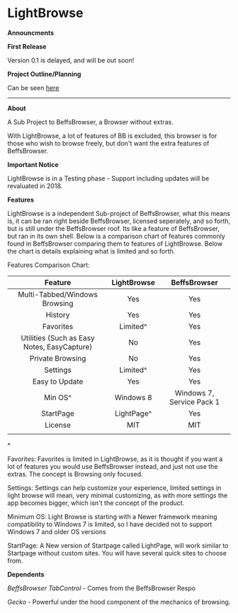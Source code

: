 # LightBrowse

**Announcments**

**First Release**

Version 0.1 is delayed, and will be out soon!


**Project Outline/Planning**

Can be seen [here](https://github.com/jdc20181/LightBrowse/wiki/Beta-Period-Releases---After-Beta-Releases)




___________________________________________________________________


**About**



A Sub Project to BeffsBrowser, a Browser without extras. 

With LightBrowse, a lot of features of BB is excluded, this browser is for those who wish to browse freely, but don't want the extra features of BeffsBrowser.

**Important Notice**

LightBrowse is in a Testing phase - Support including updates will be revaluated in 2018. 


**Features**

LightBrowse is a independent Sub-project of BeffsBrowser, what this means is, it can be ran right beside BeffsBrowser, licensed seperately, and so forth, but is still under the BeffsBrowser roof. Its like a feature of BeffsBrowser, but ran in its own shell. Below
is a comparison chart of features commonly found in BeffsBrowser comparing them to features of LightBrowse. Below the chart is details explaining what is limited and so forth. 

Features Comparison Chart:

|                   Feature                   | LightBrowse |        BeffsBrowser       |
|:-------------------------------------------:|:-----------:|:-------------------------:|
|        Multi-Tabbed/Windows Browsing        |     Yes     |            Yes            |
|                   History                   |     Yes     |            Yes            |
|                  Favorites                  |   Limited^   |            Yes            |
| Utilities (Such as Easy Notes, EasyCapture) |      No     |            Yes            |
|               Private Browsing              |      No     |            Yes            |
|                   Settings                  |   Limited^  |            Yes            |
|                Easy to Update               |     Yes     |            Yes            |
|                    Min OS^             |  Windows 8  | Windows 7, Service Pack 1 |
|                  StartPage                  |  LightPage^ |            Yes            |
|                   License                   |     MIT     |            MIT            |
|                                             |             |                           |


**^**

Favorites: Favorites is limited in LightBrowse, as it is thought if you want a lot of features you would use BeffsBrowser instead, and just not use 
the extras. The concept is Browsing only focused. 

Settings: Settings can help customize your experience, limited settings in light browse will mean, very minimal customizing, as with more settings
the app becomes bigger, which isn't the concept of the product. 

Minimum OS: Light Browse is starting with a Newer framework meaning compatibility to Windows 7 is limited, so I have decided not to support Windows 7 and older OS versions

StartPage: A New version of Startpage called LightPage, will work similar to Startpage without custom sites. You will have several quick sites to choose from. 




**Dependents**

*BeffsBrowser TabControl* - Comes from the BeffsBrowser Respo

*Gecko* - Powerful under the hood component of the mechanics of browsing.


